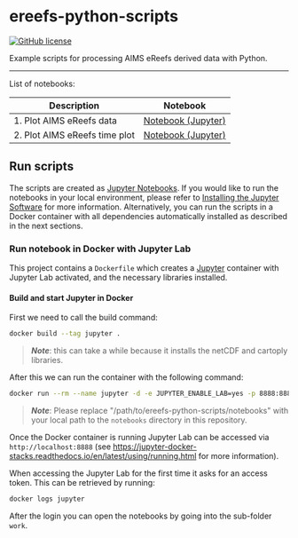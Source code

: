 # ereefs-python-scripts
[![GitHub license](https://img.shields.io/badge/license-MIT-green)](https://github.com/aims-ks/ereefs-python-scripts/blob/master/LICENSE)

Example scripts for processing AIMS eReefs derived data with Python.

***

List of notebooks:

| Description | Notebook |
| ------------- | ------------- |
| 1. Plot AIMS eReefs data | [Notebook (Jupyter)](/notebooks/1-plot-aims-ereefs-map-data.ipynb) |
| 2. Plot AIMS eReefs time plot | [Notebook (Jupyter)](/notebooks/2-plot-aims-ereefs-time-plot.ipynb) |

## Run scripts
The scripts are created as [Jupyter Notebooks](https://jupyter.org/). If you would like to run the notebooks in your
local environment, please refer to [Installing the Jupyter Software](https://jupyter.org/install.html) for more 
information. Alternatively, you can run the scripts in a Docker container with all dependencies automatically installed
as described in the next sections. 

### Run notebook in Docker with Jupyter Lab
This project contains a `Dockerfile` which creates a [Jupyter](https://jupyter.org/) container with Jupyter Lab 
activated, and the necessary libraries installed.

#### Build and start Jupyter in Docker
First we need to call the build command: 
```bash
docker build --tag jupyter .
```
> ***Note***: this can take a while because it installs the netCDF and cartoply libraries. 

After this we can run the container with the following command:

```bash
docker run --rm --name jupyter -d -e JUPYTER_ENABLE_LAB=yes -p 8888:8888 -v "/path/to/ereefs-python-scripts/notebooks":/home/jovyan/work jupyter
``` 
> ***Note***: Please replace "/path/to/ereefs-python-scripts/notebooks" with your local path to the `notebooks` directory
>in this repository.

Once the Docker container is running Jupyter Lab can be accessed via `http://localhost:8888` (see 
https://jupyter-docker-stacks.readthedocs.io/en/latest/using/running.html for more information).

When accessing the Jupyter Lab for the first time it asks for an access token. This can be retrieved by running:

```bash
docker logs jupyter
```

After the login you can open the notebooks by going into the sub-folder `work`.
